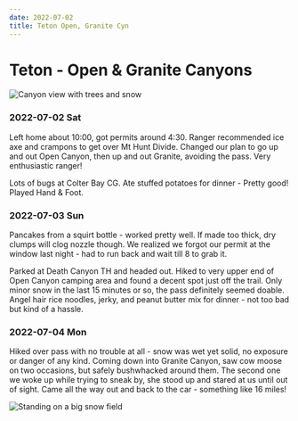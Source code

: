 ```yaml
---
date: 2022-07-02
title: Teton Open, Granite Cyn
---
```



# Teton - Open &amp; Granite Canyons

![Canyon view with trees and snow](https://i.postimg.cc/76tgHJKf/2022-07-03-14-08-18-890.jpg)

### 2022-07-02 Sat

Left home about 10:00, got permits around 4:30. Ranger recommended ice axe and crampons to get over Mt Hunt Divide. Changed our plan to go up and out Open Canyon, then up and out Granite, avoiding the pass. Very enthusiastic ranger!

Lots of bugs at Colter Bay CG. Ate stuffed potatoes for dinner - Pretty good! Played Hand &amp; Foot.

### 2022-07-03 Sun

Pancakes from a squirt bottle - worked pretty well. If made too thick, dry clumps will clog nozzle though. We realized we forgot our permit at the window last night - had to run back and wait till 8 to grab it.

Parked at Death Canyon TH and headed out. Hiked to very upper end of Open Canyon camping area and found a decent spot just off the trail. Only minor snow in the last 15 minutes or so, the pass definitely seemed doable. Angel hair rice noodles, jerky, and peanut butter mix for dinner - not too bad but kind of a hassle.

### 2022-07-04 Mon

Hiked over pass with no trouble at all - snow was wet yet solid, no exposure or danger of any kind. Coming down into Granite Canyon, saw cow moose on two occasions, but safely bushwhacked around them. The second one we woke up while trying to sneak by, she stood up and stared at us until out of sight. Came all the way out and back to the car - something like 16 miles!

![Standing on a big snow field](https://i.postimg.cc/85zRgmB2/2022-07-03-14-45-18-895.jpg)
